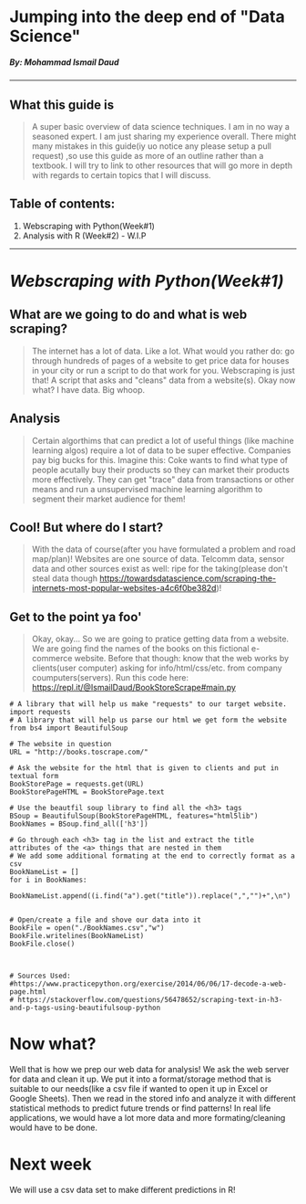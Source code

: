# Jumping into the deep end of **"Data Science"**
##### By: Mohammad Ismail Daud 
***

## What this guide is
> A super basic overview of data science techniques. I am in no way a seasoned expert. I am just sharing my experience overall. There might many mistakes in this guide(iy uo notice any please setup a pull request) ,so use this guide as more of an outline rather than a textbook. I will try to link to other resources that will go more in depth with regards to certain topics that I will discuss.

## Table of contents:
1. Webscraping with Python(Week#1)
2. Analysis with R (Week#2) - W.I.P
***
# ***Webscraping with Python(Week#1)***

## What are we going to do and what is web scraping?
> The internet has a lot of data. Like a lot. What would you rather do: go through hundreds of pages of a website to get price data for houses in your city or run a script to do that work for you. Webscraping is just that! A script that asks and "cleans" data from a website(s). Okay now what? I have data. Big whoop. 

## Analysis
> Certain algorthims that can predict a lot of useful things (like machine learning algos) require a lot of data to be super effective. Companies pay big bucks for this. Imagine this: Coke wants to find what type of people acutally buy their products so they can market their products more effectively. They can get "trace" data from transactions or other means and run a unsupervised machine learning algorithm to segment their market audience for them! 

## Cool! But where do I start?
> With the data of course(after you have formulated a problem and road map/plan)! Websites are one source of data. Telcomm data, sensor data and other sources exist as well: ripe for the taking(please don't steal data though https://towardsdatascience.com/scraping-the-internets-most-popular-websites-a4c6f0be382d)! 

## Get to the point ya foo'
> Okay, okay...  So we are going to pratice getting data from a website. We are going find the names of the books on this fictional e-commerce website. Before that though: know that the web works by clients(user computer) asking for info/html/css/etc. from company coumputers(servers).
Run this code here: https://repl.it/@IsmailDaud/BookStoreScrape#main.py
```
# A library that will help us make "requests" to our target website.
import requests
# A library that will help us parse our html we get form the website
from bs4 import BeautifulSoup

# The website in question
URL = "http://books.toscrape.com/"

# Ask the website for the html that is given to clients and put in textual form
BookStorePage = requests.get(URL)
BookStorePageHTML = BookStorePage.text

# Use the beautfil soup library to find all the <h3> tags 
BSoup = BeautifulSoup(BookStorePageHTML, features="html5lib")
BookNames = BSoup.find_all(['h3'])

# Go through each <h3> tag in the list and extract the title attributes of the <a> things that are nested in them
# We add some additional formating at the end to correctly format as a csv
BookNameList = []
for i in BookNames:
  BookNameList.append((i.find("a").get("title")).replace(",","")+",\n")


# Open/create a file and shove our data into it
BookFile = open("./BookNames.csv","w")
BookFile.writelines(BookNameList)
BookFile.close()



# Sources Used:
#https://www.practicepython.org/exercise/2014/06/06/17-decode-a-web-page.html
# https://stackoverflow.com/questions/56478652/scraping-text-in-h3-and-p-tags-using-beautifulsoup-python
```
# Now what?
Well that is how we prep our web data for analysis! We ask the web server for data and clean it up. We put it into a format/storage method that is suitable to our needs(like a csv file if wanted to open it up in Excel or Google Sheets). Then we read in the stored info and analyze it with different statistical methods to predict future trends or find patterns! In real life applications, we would have a lot more data and more formating/cleaning would have to be done.

# Next week
We will use a csv data set to make different predictions in R!
